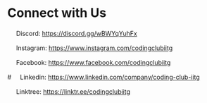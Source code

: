 # Connect with Us

<img src="https://discord.com/assets/3437c10597c1526c3dbd98c737c2bcae.svg" height="16px" /> Discord: https://discord.gg/wBWYqYuhFx

<img src="https://upload.wikimedia.org/wikipedia/commons/e/e7/Instagram_logo_2016.svg" height="16px" /> Instagram: https://www.instagram.com/codingclubiitg

<img src="https://upload.wikimedia.org/wikipedia/en/0/04/Facebook_f_logo_%282021%29.svg" height="16px" /> Facebook: https://www.facebook.com/codingclubiitg

#<img src="https://content.linkedin.com/content/dam/me/business/en-us/amp/brand-site/v2/bg/LI-Bug.svg.original.svg" height="16px" /> Linkedin: https://www.linkedin.com/company/coding-club-iitg

<img src="https://cdn.worldvectorlogo.com/logos/linktree-2.svg" height="16px" /> Linktree: https://linktr.ee/codingclubiitg
